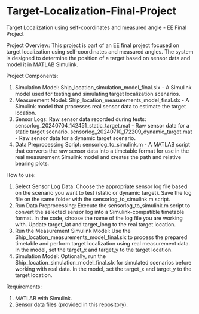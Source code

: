 # Target-Localization-Final-Project
Target Localization using self-coordinates and measured angle - EE Final Project 

Project Overview:
This project is part of an EE final project focused on target localization using self-coordinates and measured angles. The system is designed to determine the position of a target based on sensor data and model it in MATLAB Simulink.

Project Components:
1. Simulation Model: Ship_location_simulation_model_final.slx - A Simulink model used for testing and simulating target localization scenarios.
2. Measurement Model: Ship_location_measurements_model_final.slx - A Simulink model that processes real sensor data to estimate the target location.
3. Sensor Logs: Raw sensor data recorded during tests:
    sensorlog_20240704_142451_static_target.mat - Raw sensor data for a static target scenario.
    sensorlog_20240710_172209_dynamic_target.mat - Raw sensor data for a dynamic target scenario.
4. Data Preprocessing Script: sensorlog_to_simulink.m - A MATLAB script that converts the raw sensor data into a timetable format for use in the real measurement Simulink model and creates the path and relative bearing plots.

How to use:
1. Select Sensor Log Data: Choose the appropriate sensor log file based on the scenario you want to test (static or dynamic target). Save the log file on the same folder with the sensorlog_to_simulink.m script.
2. Run Data Preprocessing: Execute the sensorlog_to_simulink.m script to convert the selected sensor log into a Simulink-compatible timetable format. In the code, choose the name of the log file you are working with.
   Update target_lat and target_long to the real target location.
4. Run the Measurement Simulink Model: Use the Ship_location_measurements_model_final.slx to process the prepared timetable and perform target localization using real measurement data. In the model, set the target_x and target_y to the target location.
5. Simulation Model: Optionally, run the Ship_location_simulation_model_final.slx for simulated scenarios before working with real data. In the model, set the target_x and target_y to the target location.

Requirements:
1. MATLAB with Simulink.
2. Sensor data files (provided in this repository).
